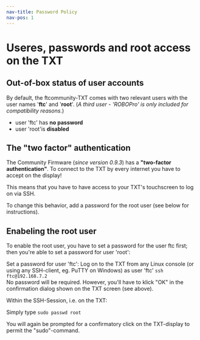 ```yaml
---
nav-title: Password Policy
nav-pos: 1
---
```


# Useres, passwords and root access on the TXT


## Out-of-box status of user accounts
By default, the ftcommunity-TXT comes with two relevant users with the user names '**ftc**' and '**root**'. (*A third user - 'ROBOPro' is only included for compatibility reasons.*)

- user 'ftc' has **no password**
- user 'root'is **disabled**

## The "two factor" authentication
The Community Firmware (*since version 0.9.3*) has a **"two-factor authentication"**. To connect to the TXT by every internet you have to accept on the display!

This means that you have to have access to your TXT's touchscreen to log on via SSH.

To change this behavior, add a password for the root user (see below for instructions).

## Enabeling the root user
To enable the root user, you have to set a password for the user ftc first; then you're able to set a password for user 'root':

Set a password for user 'ftc':
Log on to the TXT from any Linux console (or using any SSH-client, eg. PuTTY on Windows) as user 'ftc' 
```ssh ftc@192.168.7.2```  
No password will be required. However, you'll have to klick "OK" in the confirmation dialog shown on the TXT screen (see above).

Within the SSH-Session, i.e. on the TXT:    

Simply type
    ```sudo passwd root ```  

You will again be prompted for a confirmatory click on the TXT-display to permit the "sudo"-command.